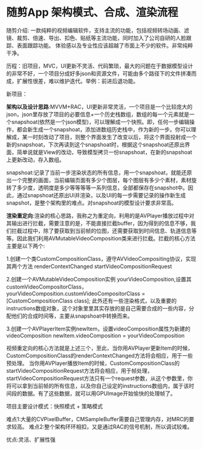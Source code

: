 # 随剪App 架构模式、合成、渲染流程




随剪介绍:
一款纯粹的视频编辑软件，支持主流的功能，包括视频转场动画、滤镜、裁剪、倍速、导出、扣色、贴纸等主流功能，同时加入了公司自研的人脸跟踪、表面跟踪功能。
体验感以及专业性应该超越了市面上不少的软件。非常纯粹干净。

历程：旧项目，MVC，UI更新不灵活、代码繁琐，最大的问题在于数据模型设计的非常不好，一个项目分成好多json和资源文件，可能由多个路径下的文件拼凑而成，扩展性很差，难以维护迭代。举例：前进后退功能。
     
新项目：

**架构以及设计思路**:MVVM+RAC，UI更新非常灵活，一个项目是一个比较庞大的json，json里存放了项目的必要信息+一个历史栈数组，数组的每一个元素就是一个snapshoat(依然是一个json模型)，可以理解成一个快照。即，任何一步编辑操作，都会新生成一个snapshoat，添加进数组历史栈中，作为新的一步。你可以理解成，某一时刻改动了项目，则整个界面发生了改变以后，将这个界面投射成一个新的snapshoat，下次再读到这个snapshoat时，根据这个snapshoat还原出界面，简单说就是View的改动，导致模型拷贝一份snapshoat，在新的snapshoat上更新改动，存入数组。

snapshoat:记录了当前一步渲染状态的所有信息，用一个snapshoat，就能还原出一个完整的画面，当前编辑页面有多少个图层，每个图层有多少个素材，素材旋转了多少度，透明度是多少等等等等一系列信息，全部都保存在snapshot中。因此，通过snapshoat还原出UI并渲染，以及UI的每一步需要记录的操作新生成snapshot，是整个架构里的难点。对snapshoat的模型设计要求非常高。

**渲染重定向**:渲染的核心思路，我称之为重定向，利用的是AVPlayer播放过程中对其输出进行拦截，需要注意的是，不能直接拦截buffer，因为得到的信息不够，我们拦截过程中，除了要获取到当前帧的位图，还需要获取到时间信息、轨道信息等等。因此我们利用AVMutableVideoComposition类来进行拦截。拦截的核心方法主要是以下两个:

1.创建一个类CustomCompositionClass，遵守AVVideoCompositing协议，实现其两个方法
renderContextChanged
startVideoCompositionRequest

2.创建一个AVMutableVideoComposition实例 yourVideoComposition,设置其customVideoCompositorClass，
yourVideoComposition.customVideoCompositorClass = [CustomCompositionClass class];
此外还有一些渲染格式，以及重要的instructions数组对象，这个对象里里其实存放的是自己需要合成的一些内容，分配他们的合成时间等，主要从snapshoat中转换而来。

3.创建一个AVPlayerItem实例newItem，设置videoComposition属性为新建的videoComposition
newItem.videoComposition = yourVideoComposition


视频重定向的核心方法就是上述三个，至此，当你用AVPlayer更新Item的时候，CustomCompositionClass的renderContextChanged方法将会相应，用于一些预处理。
当你用AVPlayer播放Item的时候，CustomCompositionClass的startVideoCompositionRequest方法将会相应，用于帧处理，startVideoCompositionRequest方法只有一个request参数，从这个参数里，你将可以拿到当前帧的所有信息，以及你自己设定的instructions数组内，属于该时间段的数据。有了这些数据，就可以用GPUImage开始愉快的处理帧了。



项目主要设计模式：快照模式 + 策略模式


难点1:大量的CVPixelBuffer，CMSampleBuffer需要自己管理内存，对MRC的要求较高。
难点2:整个架构环环相扣，又是通过RAC的信号机制，所以调试较难。

优点:灵活、扩展性强
